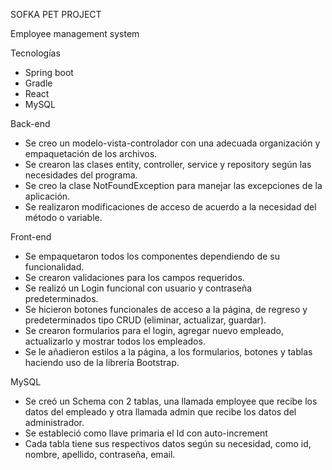 SOFKA PET PROJECT

Employee management system

Tecnologías

* Spring boot
* Gradle
* React
* MySQL

Back-end

* Se creo un modelo-vista-controlador con una adecuada organización y empaquetación de los archivos.
* Se crearon las clases entity, controller, service y repository según las necesidades del programa.
* Se creo la clase NotFoundException para manejar las excepciones de la aplicación.
* Se realizaron modificaciones de acceso de acuerdo a la necesidad del método o variable.

Front-end

* Se empaquetaron todos los componentes dependiendo de su funcionalidad.
* Se crearon validaciones para los campos requeridos.
* Se realizó un Login funcional con usuario y contraseña predeterminados.
* Se hicieron botones funcionales de acceso a la página, de regreso y predeterminados tipo CRUD (eliminar, actualizar, guardar).
* Se crearon formularios para el login, agregar nuevo empleado, actualizarlo y mostrar todos los empleados.
* Se le añadieron estilos a la página, a los formularios, botones y tablas haciendo uso de la librería Bootstrap.

MySQL

* Se creó un Schema con 2 tablas, una llamada employee que recibe los datos del empleado y otra llamada admin que recibe los datos del administrador.
* Se estableció como llave primaria el Id con auto-increment
* Cada tabla tiene sus respectivos datos según su necesidad, como id, nombre, apellido, contraseña, email.
